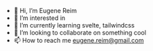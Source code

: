 - 👋 Hi, I’m Eugene Reim
- 👀 I’m interested in 
- 🌱 I’m currently learning svelte, tailwindcss
- 💞️ I’m looking to collaborate on something cool
- 📫 How to reach me eugene.reim@gmail.com

<!---
eugene-reim/eugene-reim is a ✨ special ✨ repository because its `README.md` (this file) appears on your GitHub profile.
You can click the Preview link to take a look at your changes.
--->
